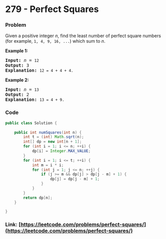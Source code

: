 # 279 - Perfect Squares

### Problem
<p>Given a positive integer <i>n</i>, find the least number of perfect square numbers (for example, <code>1, 4, 9, 16, ...</code>) which sum to <i>n</i>.</p>

<p><b>Example 1:</b></p>

<pre>
<b>Input:</b> <i>n</i> = <code>12</code>
<b>Output:</b> 3 
<strong>Explanation: </strong><code>12 = 4 + 4 + 4.</code></pre>

<p><b>Example 2:</b></p>

<pre>
<b>Input:</b> <i>n</i> = <code>13</code>
<b>Output:</b> 2
<strong>Explanation: </strong><code>13 = 4 + 9.</code></pre>

### Code
```java
public class Solution {
    
    public int numSquares(int n) {
        int t = (int) Math.sqrt(n);
        int[] dp = new int[n + 1];
        for (int i = 1; i <= n; ++i) {
            dp[i] = Integer.MAX_VALUE;
        }
        for (int i = 1; i <= t; ++i) {
            int m = i * i;
            for (int j = 1; j <= n; ++j) {
                if (j >= m && dp[j] > dp[j - m] + 1) {
                    dp[j] = dp[j - m] + 1;
                }
            }
        }
        return dp[n];
    }
    
}
```
### Link: [https://leetcode.com/problems/perfect-squares/](https://leetcode.com/problems/perfect-squares/)
